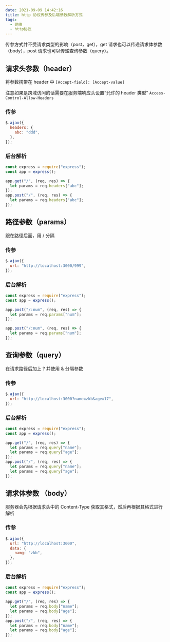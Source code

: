 ```yaml
---
date: 2021-09-09 14:42:16
title: http 协议传参及后端参数解析方式
tags:
  - 网络
  - http协议
---
```


传参方式并不受请求类型的影响（post，get），get 请求也可以传递请求体参数（body），post 请求也可以传递查询参数（query）。

## 请求头参数（header）

将参数携带在 header 中 `[Accept-field]: [Accept-value]`

注意如果是跨域访问的话需要在服务端响应头设置“允许的 header 类型” `Access-Control-Allow-Headers`

### 传参

```js
$.ajax({
  headers: {
    abc: "ddd",
  },
});
```

### 后台解析

```js
const express = require("express");
const app = express();

app.get("/", (req, res) => {
  let params = req.headers["abc"];
});
app.post("/", (req, res) => {
  let params = req.headers["abc"];
});
```

## 路径参数（params）

跟在路径后面，用 / 分隔

### 传参

```js
$.ajax({
  url: "http://localhost:3000/999",
});
```

### 后台解析

```js
const express = require("express");
const app = express();

app.post("/:num", (req, res) => {
  let params = req.params["num"];
});

app.post("/:num", (req, res) => {
  let params = req.params["num"];
});
```

## 查询参数（query）

在请求路径后加上 ? 并使用 & 分隔参数

### 传参

```js
$.ajax({
  url: "http://localhost:3000?name=zkb&age=17",
});
```

### 后台解析

```js
const express = require("express");
const app = express();

app.get("/", (req, res) => {
  let params = req.query["name"];
  let params = req.query["age"];
});
app.post("/", (req, res) => {
  let params = req.query["name"];
  let params = req.query["age"];
});
```

## 请求体参数 （body）

服务器会先根据请求头中的 Content-Type 获取其格式，然后再根据其格式进行解析

### 传参

```js
$.ajax({
  url: "http://localhost:3000",
  data: {
    namg: "zkb",
  },
});
```

### 后台解析

```js
const express = require("express");
const app = express();

app.get("/", (req, res) => {
  let params = req.body["name"];
  let params = req.body["age"];
});
app.post("/", (req, res) => {
  let params = req.body["name"];
  let params = req.body["age"];
});
```
